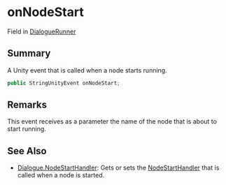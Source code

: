 # onNodeStart

Field in [DialogueRunner](yarn.unity.dialoguerunner.md)

## Summary

A Unity event that is called when a node starts running.

```csharp
public StringUnityEvent onNodeStart;
```

## Remarks

This event receives as a parameter the name of the node that is about to start running.

## See Also

* [Dialogue.NodeStartHandler](yarn.dialogue.nodestarthandler.md): Gets or sets the [NodeStartHandler](yarn.nodestarthandler.md) that is called when a node is started.
